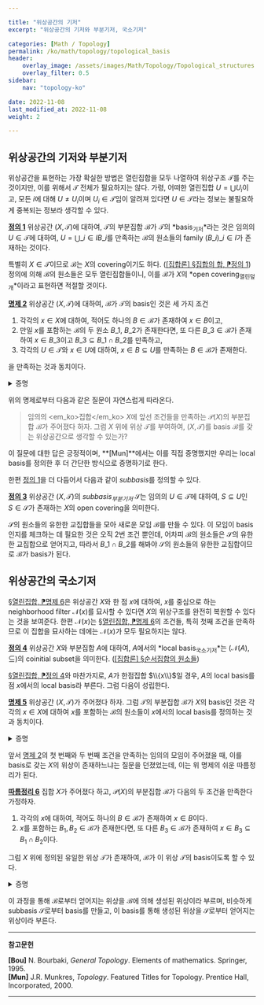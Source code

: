 ```yaml
---

title: "위상공간의 기저"
excerpt: "위상공간의 기저와 부분기저, 국소기저"

categories: [Math / Topology]
permalink: /ko/math/topology/topological_basis
header:
    overlay_image: /assets/images/Math/Topology/Topological_structures.png
    overlay_filter: 0.5
sidebar: 
    nav: "topology-ko"

date: 2022-11-08
last_modified_at: 2022-11-08
weight: 2

---
```


## 위상공간의 기저와 부분기저

위상공간을 표현하는 가장 확실한 방법은 열린집합을 모두 나열하여 위상구조 $\mathcal{T}$를 주는 것이지만, 이를 위해서 $\mathcal{T}$ 전체가 필요하지는 않다. 가령, 어떠한 열린집합 $U=\bigcup U_i$이고, 모든 $i$에 대해 $U\neq U_i$이며 $U_i\in\mathcal{T}$임이 알려져 있다면 $U\in\mathcal{T}$라는 정보는 불필요하게 중복되는 정보라 생각할 수 있다.

<div class="definition" markdown="1">

<ins id="df1">**정의 1**</ins> 위상공간 $(X,\mathcal{T})$에 대하여, $\mathcal{T}$의 부분집합 $\mathcal{B}$가 $\mathcal{T}$의 *basis<sub>기저</sub>*라는 것은 임의의 $U\in\mathcal{T}$에 대하여, $U=\bigcup\_{i\in I} B\_i$를 만족하는 $\mathcal{B}$의 원소들의 family $(B\_i)\_{i\in I}$가 존재하는 것이다.

</div>

특별히 $X\in\mathcal{T}$이므로 $\mathcal{B}$는 $X$의 covering이기도 하다. ([\[집합론\] §집합의 합, ⁋정의 1](/ko/math/set_theory/sum_of_sets#df1)) 정의에 의해 $\mathcal{B}$의 원소들은 모두 열린집합들이니, 이를 $\mathcal{B}$가 $X$의 *open covering<sub>열린덮개</sub>*이라고 표현하면 적절할 것이다.

<div class="proposition" markdown="1">

<ins id="pp2">**명제 2**</ins> 위상공간 $(X,\mathcal{T})$에 대하여, $\mathcal{B}$가 $\mathcal{T}$의 basis인 것은 세 가지 조건

1. 각각의 $x\in X$에 대하여, 적어도 하나의 $B\in \mathcal{B}$가 존재하여 $x\in B$이고,
2. 만일 $x$를 포함하는 $\mathcal{B}$의 두 원소 $B\_1$, $B\_2$가 존재한다면, 또 다른 $B\_3\in\mathcal{B}$가 존재하여 $x\in B\_3$이고 $B\_3\subseteq B\_1\cap B\_2$를 만족하고,
3. 각각의 $U\in\mathcal{T}$와 $x\in U$에 대하여, $x\in B\subseteq U$를 만족하는 $B\in\mathcal{B}$가 존재한다.

을 만족하는 것과 동치이다.
</div>
<details class="proof" markdown="1">
<summary>증명</summary>

우선 $\mathcal{B}$가 $\mathcal{T}$의 basis라 가정하자. 그럼 $\mathcal{B}$는 $X$의 open covering이므로, 1번 조건이 자명하게 성립된다. 

한편, $B\_1$, $B\_2$가 2번 조건과 같이 주어졌다면, $B\_1\cap B\_2$도 열린집합이므로 $B\_1\cap B\_2=\bigcup\_{i\in I} B\_i$를 만족하는 $\mathcal{B}$의 원소들의 family $(B\_i)\_{i\in I}$가 존재한다. 이 때, $(B\_i)\_{i\in I}$는 $B\_1\cap B\_2$의 open covering이므로, 1번 조건과 마찬가지로 2번 조건도 자명하게 성립된다. 여기에서 $B\_1\cap B\_2$를 임의의 열린집합 $U$로 바꾸면 3번을 얻는다.

거꾸로 세 개의 조건이 만족된다고 가정하고, 임의의 열린집합 $U$를 택하자. 그럼 $x\in U$에 대해, 3번 조건에 의해 $x\in B\_x\subseteq U$를 만족하는 $B\_x\in\mathcal{B}$가 존재한다. 이제 $U=\bigcup\_{x\in U} B\_x$이므로, 증명 끝.  

</details>

위의 명제로부터 다음과 같은 질문이 자연스럽게 따라온다.

> 임의의 <em_ko>집합</em_ko> $X$에 앞선 조건들을 만족하는 $\mathcal{P}(X)$의 부분집합 $\mathcal{B}$가 주어졌다 하자. 그럼 $X$ 위에 위상 $\mathcal{T}$를 부여하여, $(X,\mathcal{T})$를 basis $\mathcal{B}$를 갖는 위상공간으로 생각할 수 있는가?

이 질문에 대한 답은 긍정적이며, **[Mun]**에서는 이를 직접 증명했지만 우리는 local basis를 정의한 후 더 간단한 방식으로 증명하기로 한다.

한편 [정의 1](#df1)을 더 다듬어서 다음과 같이 *subbasis*를 정의할 수 있다.

<div class="definition" markdown="1">

<ins id="df3">**정의 3**</ins> 위상공간 $(X,\mathcal{T})$의 *subbasis<sub>부분기저</sub>* $\mathcal{S}$는 임의의 $U\in\mathcal{T}$에 대하여, $S\subseteq U$인 $S\in\mathcal{S}$가 존재하는 $X$의 open covering을 의미한다.

</div>

$\mathcal{S}$의 원소들의 유한한 교집합들을 모아 새로운 모임 $\mathcal{B}$를 만들 수 있다. 이 모임이 basis인지를 체크하는 데 필요한 것은 오직 2번 조건 뿐인데, 어차피 $\mathcal{B}$의 원소들은 $\mathcal{S}$의 유한한 교집합으로 얻어지고, 따라서 $B\_1\cap B\_2$를 해봐야 $\mathcal{S}$의 원소들의 유한한 교집합이므로 $\mathcal{B}$가 basis가 된다. 

## 위상공간의 국소기저

[§열린집합, ⁋명제 6](/ko/math/topology/open_sets#pp6)은 위상공간 $X$와 한 점 $x$에 대하여, $x$를 중심으로 하는 neighborhood filter $\mathcal{N}(x)$를 묘사할 수 있다면 $X$의 위상구조를 완전히 복원할 수 있다는 것을 보여준다. 한편 $\mathcal{N}(x)$는 [§열린집합, ⁋명제 6](/ko/math/topology/open_sets#pp6)의 조건들, 특히 첫째 조건을 만족하므로 이 집합을 묘사하는 데에는 $\mathcal{N}(x)$가 모두 필요하지는 않다.

<div class="definition" markdown="1">

<ins id="df4">**정의 4**</ins> 위상공간 $X$와 부분집합 $A$에 대하여, $A$에서의 *local basis<sub>국소기저</sub>*는 $(\mathcal{N}(A),\subseteq)$의 coinitial subset을 의미한다. ([\[집합론\] §순서집합의 원소들](/ko/math/set_theory/elements_in_ordered_set))

</div>

[§열린집합, ⁋정의 4](/ko/math/topology/open_sets#df4)와 마찬가지로, $A$가 한점집합 $\\{x\\}$일 경우, $A$의 local basis를 점 $x$에서의 local basis라 부른다. 그럼 다음이 성립한다.

<div class="proposition" markdown="1">

<ins id="pp5">**명제 5**</ins> 위상공간 $(X,\mathcal{T})$가 주어졌다 하자. 그럼 $\mathcal{T}$의 부분집합 $\mathcal{B}$가 $X$의 basis인 것은 각각의 $x\in X$에 대하여 <phrase>$x$를 포함하는 $\mathcal{B}$의 원소들</phrase>이 $x$에서의 local basis를 정의하는 것과 동치이다.

</div>
<details class="proof" markdown="1">
<summary>증명</summary>

편의상 $\mathcal{B}$의 원소들 중 $x$를 포함하는 것들을 모두 모아 이들을 $\mathcal{B}(x)$라 적자. 

우선 $\mathcal{B}$가 $X$의 basis라 하고, 임의의 점 $x\in X$와 근방 $V$를 택하자. 그럼 $x\in U\subseteq V$이도록 하는 열린집합 $U$가 존재한다. 이제 $\mathcal{B}$는 $X$의 basis이므로, $U=\bigcup U_i$이도록 하는 $U_i\in\mathcal{B}$들이 존재한다. $x\in U$이므로, 어떤 $i$에 대해 $x\in U_i$이고 따라서 $U_i\in\mathcal{B}(x)$이다. 

거꾸로 주어진 조건을 만족하는 $\mathcal{B}$가 주어졌다 하고, 임의의 열린집합 $U$가 주어졌다 하자. 그럼 임의의 $x\in U$에 대하여 $U\in\mathcal{N}(x)$이므로, 주어진 조건으로부터 적당한 $V(x)\in\mathcal{B}(x)$가 존재하여 $x\in V(x)\subseteq U$이도록 할 수 있다. 이제 $U=\bigcup V(x)$이므로 원하는 결과를 얻는다.

</details>

앞서 [명제 2](#pp2)의 첫 번째와 두 번째 조건을 만족하는 임의의 모임이 주어졌을 때, 이를 basis로 갖는 $X$의 위상이 존재하느냐는 질문을 던졌었는데, 이는 위 명제의 쉬운 따름정리가 된다.

<div class="proposition" markdown="1">

<ins id="crl6">**따름정리 6**</ins> 집합 $X$가 주어졌다 하고, $\mathcal{P}(X)$의 부분집합 $\mathcal{B}$가 다음의 두 조건을 만족한다 가정하자.

1. 각각의 $x$에 대하여, 적어도 하나의 $B\in\mathcal{B}$가 존재하여 $x\in B$이다.
2. $x$를 포함하는 $B_1,B_2\in\mathcal{B}$가 존재한다면, 또 다른 $B_3\in\mathcal{B}$가 존재하여 $x\in B_3\subseteq B_1\cap B_2$이다.

그럼 $X$ 위에 정의된 유일한 위상 $\mathcal{T}$가 존재하여, $\mathcal{B}$가 이 위상 $\mathcal{T}$의 basis이도록 할 수 있다.

</div>
<details class="proof" markdown="1">
<summary>증명</summary>

$\mathcal{B}(x)$를 앞선 명제의 증명에서와 같이 <phrase>$\mathcal{B}$의 원소들 중 $x$를 포함하는 것들의 모임</phrase>으로 정의하자. 또,

$$\mathcal{N}(x)=\mathop{\uparrow}\mathcal{B}(x):=\bigcup_{B\in\mathcal{B}}\mathop{\uparrow}B$$

으로 정의하자. 즉 $\mathcal{N}(x)$는 주어진 $x\in X$를 포함하는 $\mathcal{B}$의 원소, 그리고 이 원소보다 큰 $\mathcal{P}(X)$의 원소들을 모두 포함하는 모임이다.

- 임의의 $V\in\mathcal{N}(x)$에 대하여, $V\subseteq V'$라 하자. $\mathcal{N}(x)$의 정의에 의하여, $U\subseteq V$를 만족하는 $U\in\mathcal{B}(x)$가 존재하며, 이러한 $U$에 대해 $U\subseteq V'$이므로 $V'\in\mathcal{N}(x)$이다.
- $\mathcal{N}(x)$의 원소들 $V_1,\ldots, V_n$이 주어졌다 하자. 그럼 $U_i\subseteq V_i$를 만족하는 $U_i\in\mathcal{B}(x)$들이 존재한다. [명제 2](#pp2)의 두 번째 조건을 귀납적으로 사용하면, 적당한 $U\in\mathcal{B}(x)$가 존재하여 $U\subseteq U_1\cap\cdots\cap U_n$임을 알 수 있다. 특히 $U\subseteq V_1\cap\cdots\cap V_n$이므로, $V_1\cap\cdots\cap V_n\in\mathcal{N}(x)$이다.
- $\mathcal{N}(x)$의 임의의 원소 $V$에 대하여, $W\subseteq V$를 만족하는 $W\in\mathcal{B}(x)$가 존재하므로 $x\in V$이다.
- $\mathcal{N}(x)$의 임의의 원소 $V$에 대하여, $W\subseteq V$를 만족하는 $W\in\mathcal{B}(x)$를 택하자. 그럼 임의의 $W\in\mathcal{B}$이며, 따라서 임의의 $y\in W$에 대해 $W\in\mathcal{B}(y)$이다. $W\subseteq V$이므로, 이로부터 $V\in\mathcal{N}(y)$가 모든 $y$에 대해 성립함을 안다.

이제 [§열린집합, ⁋명제 6](/ko/math/topology/open_sets#pp6)을 적용하여 위상공간 $\mathcal{T}$를 얻을 수 있고, 이 위상공간에서 $\mathcal{B}(x)$는 $x$에서의 local basis가 되므로 [명제 5](#pp5)에 의해 $\mathcal{B}$는 $\mathcal{T}$의 basis가 된다.

</details>

이 과정을 통해 $\mathcal{B}$로부터 얻어지는 위상을 $\mathcal{B}$에 의해 생성된 위상이라 부르며, 비슷하게 subbasis $\mathcal{S}$로부터 basis를 만들고, 이 basis를 통해 생성된 위상을 $\mathcal{S}$로부터 얻어지는 위상이라 부른다.

---

**참고문헌**

**[Bou]** N. Bourbaki, <i>General Topology</i>. Elements of mathematics. Springer, 1995.  
**[Mun]** J.R. Munkres, <i>Topology</i>. Featured Titles for Topology. Prentice Hall, Incorporated, 2000.

---
